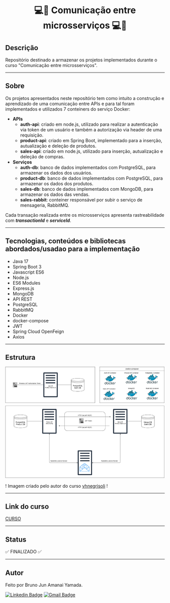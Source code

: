 <h1 align="center"> 💻💬 Comunicação entre microsserviços 💻💬 </h1>

## Descrição

Repositório destinado a armazenar os projetos implementados durante o curso "Comunicação entre microsserviços".

***

## Sobre

Os projetos apresentados neste repositório tem como intuito a construção e aprendizado de uma comunicação entre APIs e para tal foram implementados e utilizados 7 conteiners do serviço Docker:
- **APIs**
    - **auth-api**: criado em node.js, utilizado para realizar a autenticação via token de um usuário e também a autorização via header de uma requisição.
    - **product-api**: criado em Spring Boot, implementado para a inserção, autualização e deleção de produtos.
    - **sales-api**: criado em node.js, utilizado para inserção, autualização e deleção de compras.
- **Serviços**
    - **auth-db**: banco de dados implementados com PostgreSQL, para armazenar os dados dos usuários.
    - **product-db**: banco de dados implementados com PostgreSQL, para armazenar os dados dos produtos.
    - **sales-db**: banco de dados implementados com MongoDB, para armazenar os dados das vendas.
    - **sales-rabbit**: conteiner responsável por subir o serviço de mensageria, RabbitMQ.

Cada transação realizada entre os microsserviços apresenta rastreabilidade com ***transactionId*** e ***serviceId***.

***

## Tecnologias, conteúdos e bibliotecas abordados/usadao para a implementação

- Java 17
- Spring Boot 3
- Javascript ES6
- Node.js
- ES6 Modules
- Express.js
- MongoDB 
- API REST
- PostgreSQL
- RabbitMQ
- Docker
- docker-compose
- JWT
- Spring Cloud OpenFeign
- Axios

***

## Estrutura

<img src="./img/Arquiteturapng.png">

! Imagem criado pelo autor do curso <a href="https://github.com/vhnegrisoli">vhnegrisoli</a> !

***

## Link do curso

<a href="https://www.udemy.com/course/comunicacao-entre-microsservicos">CURSO</a>

***

## Status

✅ FINALIZADO ✅

***

## Autor

Feito por Bruno Jun Amanai Yamada.

[![Linkedin Badge](https://img.shields.io/badge/-BrunoJun-blue?style=flat-square&logo=Linkedin&logoColor=white&link=https://www.linkedin.com/in/brunojun//)](https://www.linkedin.com/in/brunojun/) [![Gmail Badge](https://img.shields.io/badge/-brunojun7@gmail.com-c14438?style=flat-square&logo=Gmail&logoColor=white&link=mailto:brunojun7@gmail.com)](mailto:brunojun7@gmail.com)
